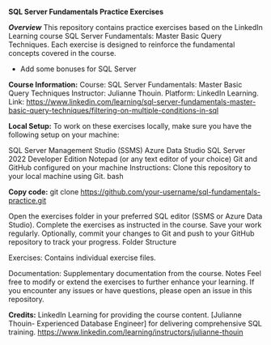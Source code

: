 **SQL Server Fundamentals Practice Exercises**

_**Overview**_
This repository contains practice exercises based on the LinkedIn Learning course SQL Server Fundamentals: Master Basic Query Techniques.
Each exercise is designed to reinforce the fundamental concepts covered in the course.
+ Add some bonuses for SQL Server

**Course Information:**
Course: SQL Server Fundamentals: Master Basic Query Techniques
Instructor: Julianne Thouin.
Platform: LinkedIn Learning.
Link: https://www.linkedin.com/learning/sql-server-fundamentals-master-basic-query-techniques/filtering-on-multiple-conditions-in-sql


**Local Setup:**
To work on these exercises locally, make sure you have the following setup on your machine:

SQL Server Management Studio (SSMS)
Azure Data Studio
SQL Server 2022 Developer Edition
Notepad (or any text editor of your choice)
Git and GitHub configured on your machine
Instructions:
Clone this repository to your local machine using Git.
bash


**Copy code:**
git clone https://github.com/your-username/sql-fundamentals-practice.git

Open the exercises folder in your preferred SQL editor (SSMS or Azure Data Studio).
Complete the exercises as instructed in the course.
Save your work regularly.
Optionally, commit your changes to Git and push to your GitHub repository to track your progress.
Folder Structure

Exercises: Contains individual exercise files.

Documentation: Supplementary documentation from the course.
Notes
Feel free to modify or extend the exercises to further enhance your learning.
If you encounter any issues or have questions, please open an issue in this repository.


**Credits:**
LinkedIn Learning for providing the course content.
[Julianne Thouin- Experienced Database Engineer] for delivering comprehensive SQL training.
https://www.linkedin.com/learning/instructors/julianne-thouin
